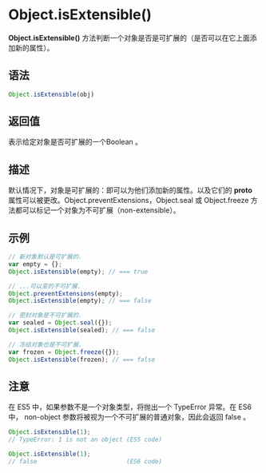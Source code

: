 # Object.isExtensible()

**Object.isExtensible()** 方法判断一个对象是否是可扩展的（是否可以在它上面添加新的属性）。

## 语法

``` js
Object.isExtensible(obj)
```

## 返回值

表示给定对象是否可扩展的一个Boolean 。

## 描述

默认情况下，对象是可扩展的：即可以为他们添加新的属性。以及它们的 __proto__ 属性可以被更改。Object.preventExtensions，Object.seal 或 Object.freeze 方法都可以标记一个对象为不可扩展（non-extensible）。

## 示例

``` js
// 新对象默认是可扩展的.
var empty = {};
Object.isExtensible(empty); // === true

// ...可以变的不可扩展.
Object.preventExtensions(empty);
Object.isExtensible(empty); // === false

// 密封对象是不可扩展的.
var sealed = Object.seal({});
Object.isExtensible(sealed); // === false

// 冻结对象也是不可扩展.
var frozen = Object.freeze({});
Object.isExtensible(frozen); // === false
```

## 注意

在 ES5 中，如果参数不是一个对象类型，将抛出一个 TypeError 异常。在 ES6 中， non-object 参数将被视为一个不可扩展的普通对象，因此会返回 false 。

``` js
Object.isExtensible(1);
// TypeError: 1 is not an object (ES5 code)

Object.isExtensible(1);
// false                         (ES6 code)
```
